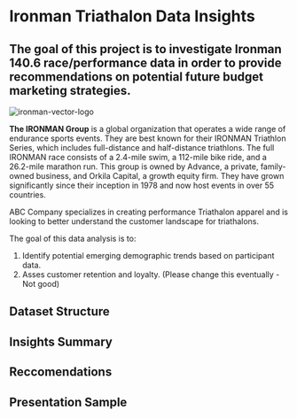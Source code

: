 # Ironman Triathalon Data Insights

## The goal of this project is to investigate Ironman 140.6 race/performance data in order to provide recommendations on potential future budget marketing strategies.
![ironman-vector-logo](https://github.com/user-attachments/assets/278813d3-4561-4c4e-93d2-ac2405195481)

**The IRONMAN Group** is a global organization that operates a wide range of endurance sports events. They are best known for their IRONMAN Triathlon Series, which includes full-distance and half-distance triathlons. The full IRONMAN race consists of a 2.4-mile swim, a 112-mile bike ride, and a 26.2-mile marathon run. This group is owned by Advance, a private, family-owned business, and Orkila Capital, a growth equity firm. They have grown significantly since their inception in 1978 and now host events in over 55 countries.

ABC Company specializes in creating performance Triathalon apparel and is looking to better understand the customer landscape for triathalons.

The goal of this data analysis is to:
1. Identify potential emerging demographic trends based on participant data.
2. Asses customer retention and loyalty.  (Please change this eventually - Not good)

## Dataset Structure

## Insights Summary

## Reccomendations

## Presentation Sample
